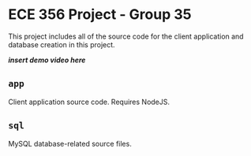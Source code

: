# ECE 356 Project - Group 35
This project includes all of the source code for the client application and database creation in this project.

_***insert demo video here***_

## `app`
Client application source code. Requires NodeJS.

## `sql`
MySQL database-related source files.

